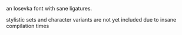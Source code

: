 an Iosevka font with sane ligatures.

stylistic sets and character variants are not yet 
included due to insane compilation times
